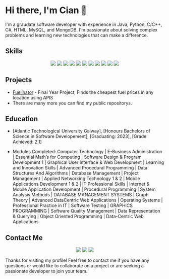 # Hi there, I'm Cian 👋

I'm a graudate software developer with experience in Java, Python, C/C++, C#, HTML, MySQL, and MongoDB. I'm passionate about solving complex problems and learning new technologies that can make a difference.

## Skills
<p align="center">
  <img src="https://img.shields.io/badge/Java-Strong-blue?style=flat&logo=java&logoColor=white">
  <img src="https://img.shields.io/badge/Python-Strong-blue?style=flat&logo=python&logoColor=white">
  <img src="https://img.shields.io/badge/C%2FC%2B%2B-Intermediate-blue?style=flat&logo=c%2B%2B&logoColor=white">
  <img src="https://img.shields.io/badge/C%23-Intermediate-blue?style=flat&logo=c-sharp&logoColor=white">
  <img src="https://img.shields.io/badge/HTML-Strong-blue?style=flat&logo=html5&logoColor=white">
  <img src="https://img.shields.io/badge/MySQL-Intermediate-blue?style=flat&logo=mysql&logoColor=white">
  <img src="https://img.shields.io/badge/MongoDB-Intermediate-blue?style=flat&logo=mongodb&logoColor=white">
  <img src="https://img.shields.io/badge/Ruby-Intermediate-blue?style=flat&logo=ruby&logoColor=white">
  <img src="https://img.shields.io/badge/Git-Strong-blue?style=flat&logo=git&logoColor=white">
  <img src="https://img.shields.io/badge/Unity-Intermediate-blue?style=flat&logo=unity&logoColor=white">
  <img src="https://img.shields.io/badge/React-Intermediate-blue?style=flat&logo=react&logoColor=white">
</p>

## Projects

- [Fuelinator](https://github.com/CianHession/Fuelinator) - Final Year Project, Finds the cheapest fuel prices in any location using APIS
- There are many more you can find my public repositorys. 

## Education
- [Atlantic Technological University Galway], [Honours Bachelors of Science in Software Developement], [Graduating: 2023], [Grade Achieved: 2.1]
  
- Modules Completed: Computer Technology | E-Business Administration | Essential Math’s for Computing | Software Design & Program
Development 1 | Graphical User Interface & Web Development | Learning and Innovation Skills | Advanced Procedural
Programming | Data Structures And Algorithms | Database Management | Project Management | Applied Networking
Technology 1 & 2 | Mobile Applications Development 1 & 2 | IT Professional Skills | Internet & Mobile Application Development
| Procedural Programming | System Analysis Methods | DATABASE MANAGEMENT SYSTEMS | Graph Theory | Advanced DataCentric Web Applications | Operating Systems | Professional Practice in IT | Software Testing | GRAPHICS PROGRAMMING |
Software Quality Management | Data Representation & Querying | Object Oriented Programming | Data-Centric Web
Applications

## Contact Me
<p align="center">
  <a href="https://www.linkedin.com/in/cian-hession/" alt="Linkedin"><img src="https://img.shields.io/badge/-LinkedIn-blue?style=flat-square&logo=linkedin&logoColor=white" /></a>
  <a href="mailto:cianhession1@gmail.com" alt="Email"><img src="https://img.shields.io/badge/-Email-blue?style=flat-square&logo=gmail&logoColor=white" /></a>
  <a href="" alt="Website"><img src="https://img.shields.io/badge/-Website-blue?style=flat-square&logo=firefox&logoColor=white" /></a>
</p>

Thanks for visiting my profile! Feel free to contact me if you have any questions or would like to collaborate on a project or are seeking a passionate developer to join your team.
